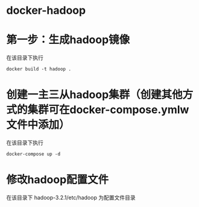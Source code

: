 # docker-hadoop
# 第一步：生成hadoop镜像
在该目录下执行
```
docker build -t hadoop .
```
# 创建一主三从hadoop集群（创建其他方式的集群可在docker-compose.ymlw文件中添加）
在该目录下执行
```
docker-compose up -d
```
# 修改hadoop配置文件
在该目录下 hadoop-3.2.1/etc/hadoop 为配置文件目录